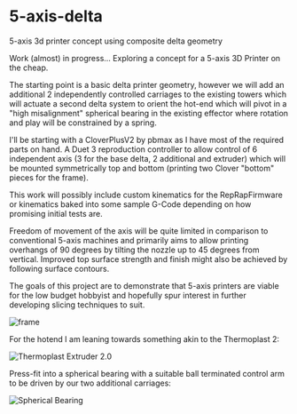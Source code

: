 # 5-axis-delta
5-axis 3d printer concept using composite delta geometry

Work (almost) in progress...  Exploring a concept for a 5-axis 3D Printer on the cheap.

The starting point is a basic delta printer geometry, however we will add an additional 2 independently controlled carriages to the existing towers which will actuate a second delta system to orient the hot-end which will pivot in a "high misalignment" spherical bearing in the existing effector where rotation and play will be constrained by a spring.

I'll be starting with a CloverPlusV2 by pbmax as I have most of the required parts on hand. A Duet 3 reproduction controller to allow control of 6 independent axis (3 for the base delta, 2 additional and extruder) which will be mounted symmetrically top and bottom (printing two Clover "bottom" pieces for the frame).

This work will possibly include custom kinematics for the RepRapFirmware or kinematics baked into some sample G-Code depending on how promising initial tests are.

Freedom of movement of the axis will be quite limited in comparison to conventional 5-axis machines and primarily aims to allow printing overhangs of 90 degrees by tilting the nozzle up to 45 degrees from vertical. Improved top surface strength and finish might also be achieved by following surface contours.

The goals of this project are to demonstrate that 5-axis printers are viable for the low budget hobbyist and hopefully spur interest in further developing slicing techniques to suit.

![frame](https://raw.githubusercontent.com/tmackay/5-axis-delta/main/frame.jpg)

For the hotend I am leaning towards something akin to the Thermoplast 2:

![Thermoplast Extruder 2.0](https://reprap.org/mediawiki/images/thumb/a/ad/ThermoplastExtruder_2_0-wound-heater.jpg/300px-ThermoplastExtruder_2_0-wound-heater.jpg)

Press-fit into a spherical bearing with a suitable ball terminated control arm to be driven by our two additional carriages:

![Spherical Bearing](https://media.rs-online.com/t_large/F4884903-01.jpg)

